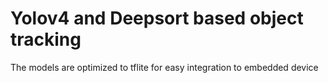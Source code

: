 # Yolov4 and Deepsort based object tracking

The models are optimized to tflite for easy integration to embedded device
